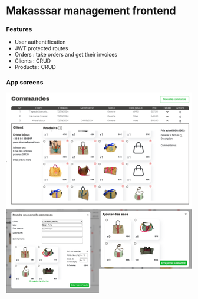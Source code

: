 # Makasssar management frontend

### Features

- User authentification
- JWT protected routes
- Orders : take orders and get their invoices
- Clients : CRUD
- Products : CRUD

### App screens

<div>
    <!-- <img src="project-images/login.png" alt="login page" style="height: 500px; width: 600px"/> -->
</div>
<div>
    <img src="project-images/orders.png" alt="orders page" />
</div>
<div style="display: flex; flex-wrap: wrap;">
    <img src="project-images/new-order.png" alt="new order form"  width="50%" height="50%"/>
    <img src="project-images/addBagToOrder.png" alt="add product to order"  width="50%" height="50%"/>
</div>
